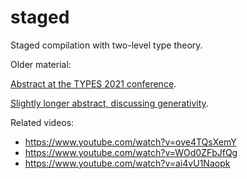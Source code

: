# staged

Staged compilation with two-level type theory.

Older material:

[Abstract at the TYPES 2021 conference](https://types21.liacs.nl/wp-content/uploads/2021/06/book.pdf#page=83).

[Slightly longer abstract, discussing generativity](efop_abstract/ext_abstract.pdf).

Related videos:
- https://www.youtube.com/watch?v=ove4TQsXemY
- https://www.youtube.com/watch?v=WOd0ZFbJfQg
- https://www.youtube.com/watch?v=ai4vU1Naopk
